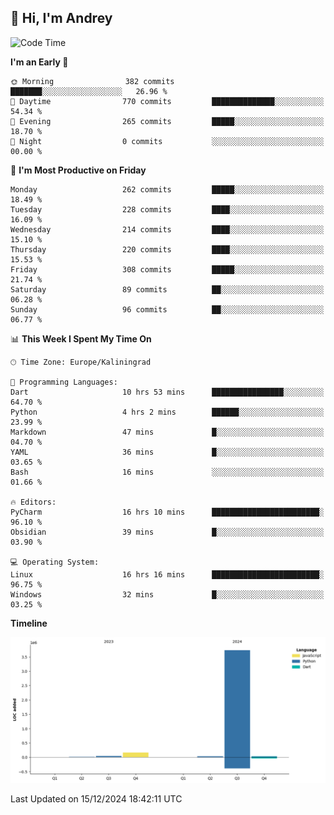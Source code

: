 ## 👋 Hi, I'm Andrey

<!--START_SECTION:waka-->
![Code Time](http://img.shields.io/badge/Code%20Time-638%20hrs%2028%20mins-blue)

**I'm an Early 🐤** 

```text
🌞 Morning                382 commits         ███████░░░░░░░░░░░░░░░░░░   26.96 % 
🌆 Daytime                770 commits         ██████████████░░░░░░░░░░░   54.34 % 
🌃 Evening                265 commits         █████░░░░░░░░░░░░░░░░░░░░   18.70 % 
🌙 Night                  0 commits           ░░░░░░░░░░░░░░░░░░░░░░░░░   00.00 % 
```
📅 **I'm Most Productive on Friday** 

```text
Monday                   262 commits         █████░░░░░░░░░░░░░░░░░░░░   18.49 % 
Tuesday                  228 commits         ████░░░░░░░░░░░░░░░░░░░░░   16.09 % 
Wednesday                214 commits         ████░░░░░░░░░░░░░░░░░░░░░   15.10 % 
Thursday                 220 commits         ████░░░░░░░░░░░░░░░░░░░░░   15.53 % 
Friday                   308 commits         █████░░░░░░░░░░░░░░░░░░░░   21.74 % 
Saturday                 89 commits          ██░░░░░░░░░░░░░░░░░░░░░░░   06.28 % 
Sunday                   96 commits          ██░░░░░░░░░░░░░░░░░░░░░░░   06.77 % 
```


📊 **This Week I Spent My Time On** 

```text
🕑︎ Time Zone: Europe/Kaliningrad

💬 Programming Languages: 
Dart                     10 hrs 53 mins      ████████████████░░░░░░░░░   64.70 % 
Python                   4 hrs 2 mins        ██████░░░░░░░░░░░░░░░░░░░   23.99 % 
Markdown                 47 mins             █░░░░░░░░░░░░░░░░░░░░░░░░   04.70 % 
YAML                     36 mins             █░░░░░░░░░░░░░░░░░░░░░░░░   03.65 % 
Bash                     16 mins             ░░░░░░░░░░░░░░░░░░░░░░░░░   01.66 % 

🔥 Editors: 
PyCharm                  16 hrs 10 mins      ████████████████████████░   96.10 % 
Obsidian                 39 mins             █░░░░░░░░░░░░░░░░░░░░░░░░   03.90 % 

💻 Operating System: 
Linux                    16 hrs 16 mins      ████████████████████████░   96.75 % 
Windows                  32 mins             █░░░░░░░░░░░░░░░░░░░░░░░░   03.25 % 
```

**Timeline**

![Lines of Code chart](https://raw.githubusercontent.com/Mist3s/Mist3s/main/assets/bar_graph.png)


 Last Updated on 15/12/2024 18:42:11 UTC
<!--END_SECTION:waka-->

